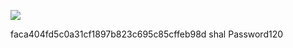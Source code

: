 ![](Maszyny/Linux/Blunder/Pasted%20image%2020210913205931.png)

faca404fd5c0a31cf1897b823c695c85cffeb98d
shal
Password120
